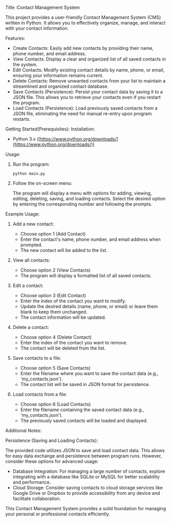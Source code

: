 Title :Contact Management System

This project provides a user-friendly Contact Management System (CMS) written in Python. It allows you to effectively organize, manage, and interact with your contact information.

Features:

* Create Contacts: Easily add new contacts by providing their name, phone number, and email address.
* View Contacts: Display a clear and organized list of all saved contacts in the system.
* Edit Contacts: Modify existing contact details by name, phone, or email, ensuring your information remains current.
* Delete Contacts: Remove unwanted contacts from your list to maintain a streamlined and organized contact database.
* Save Contacts (Persistence): Persist your contact data by saving it to a JSON file. This allows you to retrieve your contacts even if you restart the program.
* Load Contacts (Persistence): Load previously saved contacts from a JSON file, eliminating the need for manual re-entry upon program restarts.

Getting Started(Prerequisites):
Installation:
* Python 3.x ([https://www.python.org/downloads/](https://www.python.org/downloads/))

Usage:

1. Run the program:

   ```
   python main.py
   ```

2. Follow the on-screen menu:

   The program will display a menu with options for adding, viewing, editing, deleting, saving, and loading contacts. Select the desired option by entering the corresponding number and following the prompts.

Example Usage:

1. Add a new contact:

   - Choose option 1 (Add Contact)
   - Enter the contact's name, phone number, and email address when prompted.
   - The new contact will be added to the list.

2. View all contacts:

   - Choose option 2 (View Contacts)
   - The program will display a formatted list of all saved contacts.

3. Edit a contact:

   - Choose option 3 (Edit Contact)
   - Enter the index of the contact you want to modify.
   - Update the desired details (name, phone, or email) or leave them blank to keep them unchanged.
   - The contact information will be updated.

4. Delete a contact:

   - Choose option 4 (Delete Contact)
   - Enter the index of the contact you want to remove.
   - The contact will be deleted from the list.

5. Save contacts to a file:

   - Choose option 5 (Save Contacts)
   - Enter the filename where you want to save the contact data (e.g., 'my_contacts.json').
   - The contact list will be saved in JSON format for persistence.

6. Load contacts from a file:

   - Choose option 6 (Load Contacts)
   - Enter the filename containing the saved contact data (e.g., 'my_contacts.json').
   - The previously saved contacts will be loaded and displayed.

Additional Notes:

Persistence (Saving and Loading Contacts):

The provided code utilizes JSON to save and load contact data. This allows for easy data exchange and persistence between program runs. However, consider these options for advanced usage:

* Database Integration: For managing a large number of contacts, explore integrating with a database like SQLite or MySQL for better scalability and performance.
* Cloud Storage: Consider saving contacts to cloud storage services like Google Drive or Dropbox to provide accessibility from any device and facilitate collaboration.

This Contact Management System provides a solid foundation for managing your personal or professional contacts efficiently. 
